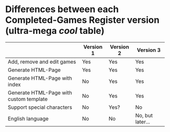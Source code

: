 # Differences between each Completed-Games Register version (ultra-mega *cool* table)

|                                         | Version 1 | Version 2 | Version 3 |
| --------------------------------------- | --------- | --------- | --------- |
| Add, remove and edit games              | Yes       | Yes       | Yes       |
| Generate HTML-Page                      | Yes       | Yes       | Yes       |
| Generate HTML-Page with index           | No        | Yes       | Yes       |
| Generate HTML-Page with custom template | No        | Yes       | Yes       |
| Support special characters              | No        | Yes?      | No        |
| English language                        | No        | No        | No, but later... |
